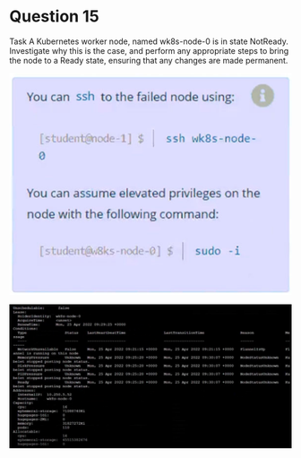 # Question 15

Task
A Kubernetes worker node, named wk8s-node-0 is in state NotReady.
Investigate why this is the case, and perform any appropriate steps to bring the node to a Ready state, ensuring that any changes are made permanent.

![alt text](image.png)


![alt text](image-1.png)